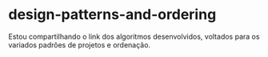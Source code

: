 # design-patterns-and-ordering
Estou compartilhando o link dos algoritmos desenvolvidos, voltados para os variados padrões de projetos e ordenação.
